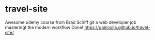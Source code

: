 # travel-site
Awesome udemy course from Brad Schiff
git a web developer job masteringt the modern workflow
Done! https://gainoolla.github.io/travel-site/
